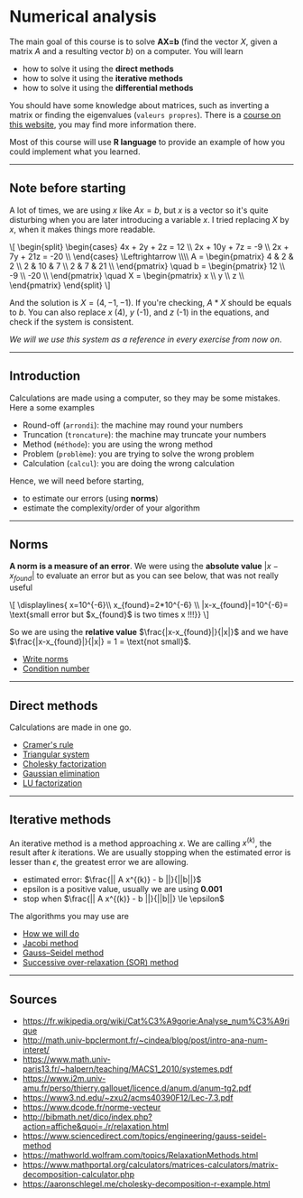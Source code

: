 # Numerical analysis

The main goal of this course is to solve **AX=b** (find the vector $X$, given a matrix $A$ and a resulting vector $b$) on a computer. You will learn

* how to solve it using the **direct methods**
* how to solve it using the **iterative methods**
* how to solve it using the **differential methods**

You should have some knowledge about matrices, such as inverting a matrix or finding the eigenvalues (``valeurs propres``). There is a [course on this website](../matrix/index.md), you may find more information there.

Most of this course will use **R language** to provide an example of how you could implement what you learned. 

<hr class="sr">

## Note before starting

A lot of times, we are using $x$ like $Ax=b$, but $x$ is a vector so it's quite disturbing when you are later introducing a variable $x$. I tried replacing $X$ by $x$, when it makes things more readable.

<div>
\[
\begin{split}
\begin{cases}
4x + 2y + 2z = 12 \\
2x + 10y + 7z = -9 \\
2x + 7y + 21z = -20 \\
\end{cases}
\Leftrightarrow \\\\
A = \begin{pmatrix}
4 & 2 & 2 \\
2 & 10 & 7 \\
2 & 7 & 21 \\
\end{pmatrix}
\quad
b = \begin{pmatrix}
12 \\
-9 \\
-20 \\
\end{pmatrix}
\quad
X = \begin{pmatrix}
x \\
y \\
z \\
\end{pmatrix}
\end{split}
\]
</div>

And the solution is $X = (4,-1,-1)$. If you're checking, $A * X$ should be equals to $b$. You can also replace $x$ (4), $y$ (-1), and $z$ (-1) in the equations, and check if the system is consistent.

*We will we use this system as a reference in every exercise from now on*.

<hr class="sl">

## Introduction

Calculations are made using a computer, so they may be some mistakes. Here a some examples

* Round-off (`arrondi`): the machine may round your numbers
* Truncation (`troncature`): the machine may truncate your numbers
* Method (`méthode`): you are using the wrong method
* Problem (`problème`): you are trying to solve the wrong problem
* Calculation (`calcul`): you are doing the wrong calculation

Hence, we will need before starting,

* to estimate our errors (using **norms**)
* estimate the complexity/order of your algorithm

<hr class="sr">

## Norms

**A norm is a measure of an error**. We were using the **absolute value** $|x-x_{found}|$ to evaluate an error but as you can see below, that was not really useful

<div class="mb-3">
\[ \displaylines{
x=10^{-6}\\ x_{found}=2*10^{-6} \\ 
|x-x_{found}|=10^{-6}= \text{small error but $x_{found}$ is two times x !!!}}
\]
</div>

So we are using the **relative value** $\frac{|x-x_{found}|}{|x|}$ and we have $\frac{|x-x_{found}|}{|x|} = 1 = \text{not small}$.

* [Write norms](norms/basic.md)
* [Condition number](norms/cond.md)

<hr class="sl">

## Direct methods

Calculations are made in one go.

* [Cramer's rule](direct/cramer.md)
* [Triangular system](direct/triangular.md)
* [Cholesky factorization](direct/cholesky.md)
* [Gaussian elimination](direct/gauss.md)
* [LU factorization](direct/lu.md)

<hr class="sr">

## Iterative methods

An iterative method is a method approaching $x$. We are calling $x^{(k)}$, the result after $k$ iterations. We are usually stopping when the estimated error is lesser than $\epsilon$, the greatest error we are allowing.

* estimated error: $\frac{|| A x^{(k)} - b ||}{||b||}$
* epsilon is a positive value, usually we are using **0.001**
* stop when $\frac{|| A x^{(k)} - b ||}{||b||} \le \epsilon$

The algorithms you may use are

* [How we will do](iterative/how.md)
* [Jacobi method](iterative/jacobi.md)
* [Gauss–Seidel method](iterative/gauss-seidel.md)
* [Successive over-relaxation (SOR) method](iterative/sor.md)

<hr class="sl">

## Sources

* <https://fr.wikipedia.org/wiki/Cat%C3%A9gorie:Analyse_num%C3%A9rique>
* <http://math.univ-bpclermont.fr/~cindea/blog/post/intro-ana-num-interet/>
* <https://www.math.univ-paris13.fr/~halpern/teaching/MACS1_2010/systemes.pdf>
* <https://www.i2m.univ-amu.fr/perso/thierry.gallouet/licence.d/anum.d/anum-tg2.pdf>
* <https://www3.nd.edu/~zxu2/acms40390F12/Lec-7.3.pdf>
* <https://www.dcode.fr/norme-vecteur>
* <http://bibmath.net/dico/index.php?action=affiche&quoi=./r/relaxation.html>
* <https://www.sciencedirect.com/topics/engineering/gauss-seidel-method>
* <https://mathworld.wolfram.com/topics/RelaxationMethods.html>
* <https://www.mathportal.org/calculators/matrices-calculators/matrix-decomposition-calculator.php>
* <https://aaronschlegel.me/cholesky-decomposition-r-example.html>